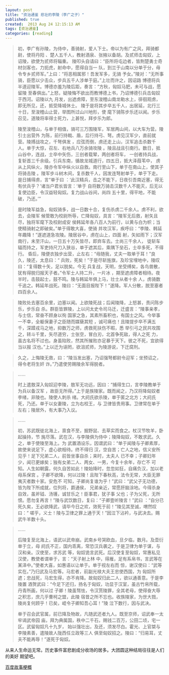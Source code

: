 ```yaml
---
layout: post
title: "资治通鉴 悲壮的李陵（李广之子）"
published: true
created:  2013 Aug 24 12:15:13 AM
tags: [资治通鉴]
categories: [reading]
---
```


> 初，李广有孙陵，为侍中，善骑射，爱人下士。帝以为有广之风，拜骑都尉，使将丹阳
> 、楚人五千人，教射酒泉、张掖以备胡。及贰师击匈奴，上诏陵，欲使为贰师将辎重。
> 陵叩头自请曰：“臣所将屯边者，皆荆楚勇士奇材剑客也，力扼虎，射命中，愿得自当一
> 队，到兰于山南以分单于分，毋令专乡贰师军。”上曰：“将恶相属邪！吾发军多，无骑
> 予女。”陵对：“无所事骑，臣愿以少击众，步兵五千人涉单于庭。”上壮而许之，因诏路
> 博德将兵半道迎陵军。博德亦羞为陵后距，奏言：“方秋，匈奴马肥，未可与战，愿留陵
> 至春俱出。”上怒，疑陵悔不欲出而教博德上书，乃诏博德引兵击匈奴于西河。诏陵以九
> 月发，出遮虏障，至东浚稽山南龙勒水上，徘徊观虏，即无所见，还，抵受降城休士。
> 陵于是将其步卒五千人，出居延，北行三十日，至浚稽山止营，举图所过山川地形，使
> 麾下骑陈步乐还以闻。步乐召见，道陵将率得士死力，上甚悦，拜步乐为郎。
 
> 陵至浚稽山，与单于相值，骑可三万围陵军，军居两山间，以大车为营。陵引士出营外
> 为陈，前行持戟、盾，后行持弓、弩。虏见汉军少，直前就营。陵搏战攻之，千弩俱发
> ，应弦而倒，虏还走上山，汉军追击杀数千人。单于大惊，召左、右地兵八万余骑攻陵
> 。陵且战且引南行。数日，抵山谷中，连战，士卒中矢伤，三创者载辇，两创者将车，
> 一创者持兵战，复斩首三千余级。引兵东南，循故龙城道行，四五日，抵大泽葭苇中，
> 虏从上风纵火，陵亦令军中纵火以自救。南行至山下，单于在南山上，使其子将骑击陵
> 。陵军步斗树木间，复杀数千人，因发连弩射单于，单于下走。是日捕得虏，言“单于曰
> ：‘此汉精兵，击之不能下，日夜引吾南近塞，得无有伏兵乎？’诸当户君长皆言：‘单于
> 自将数万骑击汉数千人不能灭，后无以复使边臣，令汉益轻匈奴。复力战山谷间，尚四
> 五十里，得平地，不能破，乃还。’”
 
> 是时陵军益急，匈奴骑多，战一日数十合，复伤杀虏二千余人。虏不利，欲去，会陵军
> 候管敢为校尉所辱，亡降匈奴，具言：“陵军无后救，射矢且尽，独将军麾下及校尉成安
> 侯韩延年各八百人为前行，以黄与白为帜；当使精骑射之即破矣。”单于得敢大喜，使骑
> 并攻汉军，疾呼曰：“李陵、韩延年趣降！”遂遮道急攻陵。陵居谷中，虏在山上，四面
> 射，矢如雨下；汉军南行，未至汗山，一日五十万矢皆尽，即弃车去。士尚三千余人，
> 徒斩车辐而持之，军吏持尺刀入狭谷，单于遮其后，乘隅下垒石，士卒多死，不得行。
> 昏后，陵便衣独步出营，止左右：“毋随我，丈夫一取单于耳！”良久，陵还，太息曰：“
> 兵败，死矣！”于是尽斩旌旗，及珍宝埋地中，陵叹曰：“复得数十矢，足以脱矣。今无
> 兵复战，天明，坐受缚矣，各鸟兽散，犹有得脱归报天子者。”令军士人持二升，一片冰
> ，期至遮虏障者相待。夜半时，击鼓起士，鼓不鸣。陵与韩延年俱上马，壮士从者十余
> 人，虏骑数千追之。韩延年战死。陵曰：“无面目报陛下！”遂降。军人分散，脱至塞者
> 四百余人。
 
> 陵败处去塞百余里，边塞以闻。上欲陵死战；后闻陵降，上怒甚，责问陈步乐，步乐自
> 杀。群臣皆罪陵，上以问太史令司马迁，迁盛言：“陵事亲孝，与士信，常奋不顾身以徇
> 国家之急，其素所畜积也，有国士之风。今举事一不幸，全躯保妻子之臣随而媒蘖其短
> ，诚可痛也！且陵提步卒不满五千，深蹂戎马之地，抑数万之师，虏救死扶伤不暇，悉
> 举引弓之民共攻围之，转斗千里，矢尽道穷，士张空，冒白刃，北首争死敌，得人之死
> 力，虽古名将不过也。身虽陷败，然其所摧败亦足暴于天下。彼之不死，宜欲得当以报
> 汉也。”上以迁为诬罔，欲沮贰师，为陵游说，下迁腐刑。
 
> 久之，上悔陵无救，曰：“陵当发出塞，乃诏强弩都尉令迎军；坐预诏之，得令老将生奸
> 诈。”乃遣使劳赐陵余军得脱者。
 
> ......
> 
> 时上遣敖深入匈奴迎李陵，敖军无功远，因曰：“捕得生口，言李陵教单于为兵以备汉军
> ，故臣无所得。”上于是族陵家。既而闻之，乃汉将降匈奴者李绪，非陵也。陵使人刺杀
> 绪。大阏氏欲杀陵，单于匿之北方；大阏氏死，乃还。单于以女妻陵，立为右校王，与
> 卫律皆贵用事。卫律常在单于左右；陵居外，有大事乃入议。
 
> ......
> 
> 初，苏武既徙北海上，禀食不至，掘野鼠、去草实而食之。杖汉节牧羊，卧起操持，节
> 旄尽落。武在汉，与李陵俱为侍中；陵降匈奴，不敢求武。久之，单于使陵至海上。为
> 武置酒设乐，因谓武曰：“单于闻陵与子卿素厚，故使来说足下，虚心欲相待。终不得归
> 汉，空自苦；亡人之地，信义安所见乎！足下兄弟二人，前皆坐事自杀；来时，太夫人
> 已不幸；子卿妇年少，闻已更嫁矣；独有女弟二人、两女、一男，今复十余年，存亡不
> 可知。人生如朝露，何久自苦如此！陵始降时，忽忽如狂，自痛负汉，加以老母系保宫
> 。子卿不欲降，何以过陵！且陛下春秋高，法令无常，大臣无罪夷灭者数十家。安危不
> 可知，子卿尚复谁为乎！”武曰：“武父子无功德，皆为陛下所成就，位列将，爵通侯，
> 兄弟亲近，常愿肝脑涂地。今得杀身自效，虽斧钺、汤镬，诚甘乐之！臣事君，犹子事
> 父也；子为父死，无所恨。愿勿复再言！”陵与武饮数日，复曰：“子卿壹听陵言！”武曰
> ：“自分已死久矣，王必欲降武，请毕今日之欢，效死于前！”陵见其至诚，喟然叹曰：“
> 嗟乎，义士！陵与卫律之罪上通于天！”因泣下沾衿，与武决去。赐武牛羊数十头。
 
> ......
> 
> 后陵复至北海上，语武以武帝崩。武南乡号哭欧血，旦夕临，数月。及壶衍单于立，母
> 阏氏不正，国内乖离，常恐汉兵袭之，于是卫律为单于谋，与汉和亲。汉使至，求苏武
> 等，匈奴诡言武死。后汉使复至匈奴，常惠私见汉使，教使者谓单于，言：“天子射上林
> 中，得雁，足有系帛书，言武等在某泽中。”使者大喜，如惠语以让单于。单于视左右而
> 惊，谢汉使曰：“武等实在。”乃归武及马宏等。马宏者，前副光禄大夫王忠使西国，为
> 匈奴所遮；忠战死，马宏生得，亦不肯降。故匈奴归此二人，欲以通善意。于是李陵置
> 酒贺武曰：“今足下还归，扬名于匈奴，功显于汉室，虽古竹帛所载，丹青所画，何以过
> 子卿！陵虽驽怯，令汉贳陵罪，全其老母，使得奋大辱之积志，庶几乎曹柯之盟，此陵
> 宿昔之所不忘也。收族陵家，为世大戮，陵尚复何顾乎！已矣，崐令子卿知吾心耳！”陵
> 泣下数行，因与武决。
> 
> 单于召会武官属，前已降及物故，凡随武还者九人。既至京师，诏武奉一太牢谒武帝园
> 庙，拜为典属国，秩中二千石，赐钱二百万，公田二顷，宅一区。武留匈奴凡十九岁，
> 始以强壮出，及还，须发尽白。霍光、上官桀与李陵素善，遣陵故人陇西任立政等三人
> 俱至匈奴招之。陵曰：“归易耳，丈夫不能再辱！”遂死于匈奴。

从来人生命运无常。历史事件富悲剧成分收场的居多。大团圆这种结局往往是人们的美好
期望吧。


[百度故事梗概](http://baike.baidu.com/view/706178.htm)

